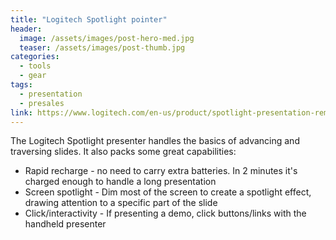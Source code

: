 ```yaml
---
title: "Logitech Spotlight pointer"
header:
  image: /assets/images/post-hero-med.jpg
  teaser: /assets/images/post-thumb.jpg
categories:
  - tools
  - gear
tags:
  - presentation
  - presales
link: https://www.logitech.com/en-us/product/spotlight-presentation-remote
---
```


The Logitech Spotlight presenter handles the basics of advancing and traversing slides. It also packs some great capabilities:

- Rapid recharge - no need to carry extra batteries. In 2 minutes it's charged enough to handle a long presentation
- Screen spotlight - Dim most of the screen to create a spotlight effect, drawing attention to a specific part of the slide
- Click/interactivity - If presenting a demo, click buttons/links with the handheld presenter
